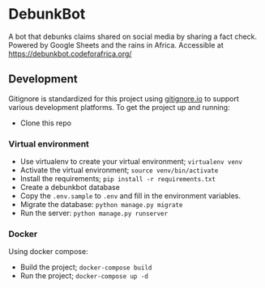 # DebunkBot
A bot that debunks claims shared on social media by sharing a fact check. Powered by Google Sheets and the rains in Africa. Accessible at https://debunkbot.codeforafrica.org/

## Development

Gitignore is standardized for this project using [gitignore.io](https://www.gitignore.io/) to support various development platforms.
To get the project up and running:

- Clone this repo

### Virtual environment

- Use virtualenv to create your virtual environment; `virtualenv venv`
- Activate the virtual environment; `source venv/bin/activate`
- Install the requirements; `pip install -r requirements.txt`
- Create a debunkbot database
- Copy the `.env.sample` to `.env` and fill in the environment variables.
- Migrate the database: `python manage.py migrate`
- Run the server: `python manage.py runserver`

### Docker

Using docker compose:

- Build the project; `docker-compose build`
- Run the project; `docker-compose up -d`
